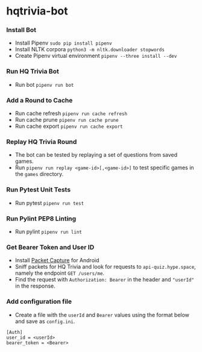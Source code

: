 # hqtrivia-bot

### Install Bot
 * Install Pipenv `sudo pip install pipenv`
 * Install NLTK corpora `python3 -m nltk.downloader stopwords`
 * Create Pipenv virtual environment `pipenv --three install --dev`


### Run HQ Trivia Bot
 * Run bot `pipenv run bot`


### Add a Round to Cache
 * Run cache refresh `pipenv run cache refresh`
 * Run cache prune `pipenv run cache prune`
 * Run cache export `pipenv run cache export`


### Replay HQ Trivia Round
 * The bot can be tested by replaying a set of questions from saved games.
 * Run `pipenv run replay <game-id>[,<game-id>]` to test specific games in the `games` directory.


### Run Pytest Unit Tests
 * Run pytest `pipenv run test`


### Run Pylint PEP8 Linting
 * Run pylint `pipenv run lint`


### Get Bearer Token and User ID
 * Install [Packet Capture](https://play.google.com/store/apps/details?id=app.greyshirts.sslcapture) for Android
 * Sniff packets for HQ Trivia and look for requests to `api-quiz.hype.space`, namely the endpoint `GET /users/me`.
 * Find the request with `Authorization: Bearer` in the header and `"userId"` in the response.


### Add configuration file
 * Create a file with the `userId` and `Bearer` values using the format below and save as `config.ini`.

```
[Auth]
user_id = <userId>
bearer_token = <Bearer>
```
